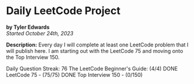 # Daily LeetCode Project
**by Tyler Edwards**  
*Started October 24th, 2023*

**Description:** Every day I will complete at least one LeetCode problem that I will publish here. I am starting out with the LeetCode 75 and moving onto the Top Interview 150.

Daily Question Streak: 76
The LeetCode Beginner's Guide: (4/4) DONE
LeetCode 75 - (75/75) DONE
Top Interview 150 - (0/150)
